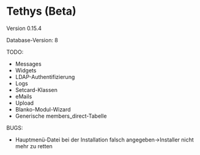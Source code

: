Tethys (Beta)
=============

Version 0.15.4

Database-Version: 8

TODO:
* Messages
* Widgets
* LDAP-Authentifizierung
* Logs
* Setcard-Klassen
* eMails
* Upload
* Blanko-Modul-Wizard
* Generische members_direct-Tabelle

BUGS:
* Hauptmenü-Datei bei der Installation falsch angegeben->Installer nicht mehr zu retten
